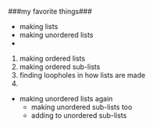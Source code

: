 ###my favorite things###
* making lists
* making unordered lists
* 
1. making ordered lists
  1. making ordered sub-lists
2. finding loopholes in how lists are made
3. 
* making unordered lists again
  * making unordered sub-lists too
  * adding to unordered sub-lists
